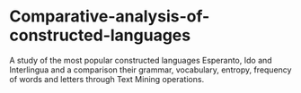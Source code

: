 # Comparative-analysis-of-constructed-languages
A study of the most popular constructed languages Esperanto, Ido and Interlingua and a comparison their grammar, vocabulary, entropy, frequency of words and letters through Text Mining operations.
